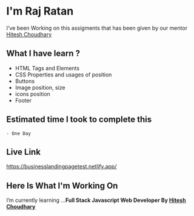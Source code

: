 




# I'm Raj Ratan
I've been Working on this assigments that has been given by our mentor [Hitesh Choudhary](https://github.com/hiteshchoudhary)</b><br>

## What I have learn ? 

- HTML Tags and Elements
- CSS Properties and usages of position
- Buttons
- Image position, size
- icons position
- Footer   
  
## Estimated time I took to complete this
    - One Day

## Live Link
  https://businesslandingpagetest.netlify.app/
  
## Here Is What I'm Working On

  I’m currently learning  ...<strong>Full Stack Javascript Web Developer By [Hitesh Choudhary](https://github.com/hiteshchoudhary)</strong>


